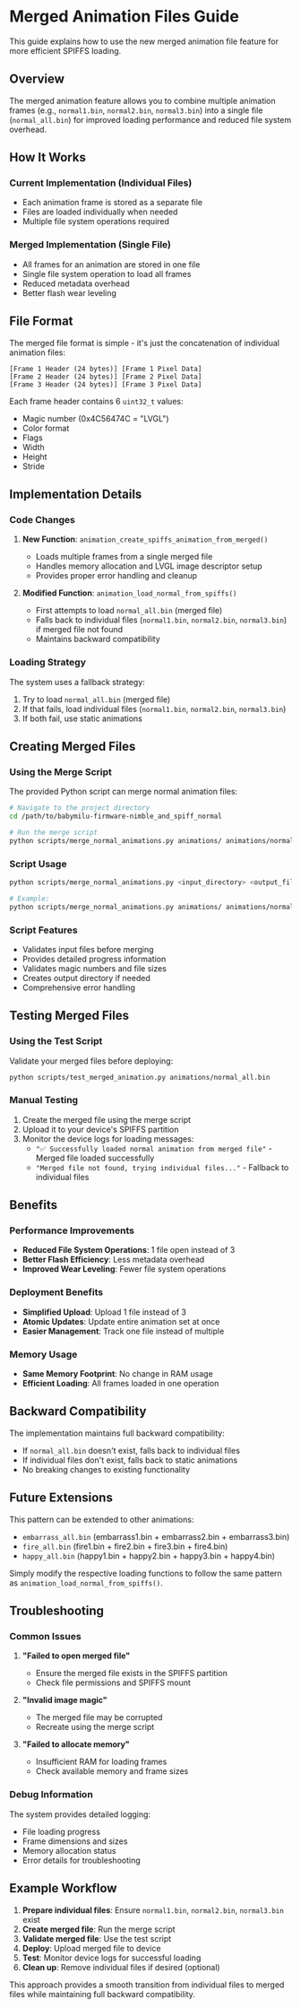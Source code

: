 # Merged Animation Files Guide

This guide explains how to use the new merged animation file feature for more efficient SPIFFS loading.

## Overview

The merged animation feature allows you to combine multiple animation frames (e.g., `normal1.bin`, `normal2.bin`, `normal3.bin`) into a single file (`normal_all.bin`) for improved loading performance and reduced file system overhead.

## How It Works

### Current Implementation (Individual Files)
- Each animation frame is stored as a separate file
- Files are loaded individually when needed
- Multiple file system operations required

### Merged Implementation (Single File)
- All frames for an animation are stored in one file
- Single file system operation to load all frames
- Reduced metadata overhead
- Better flash wear leveling

## File Format

The merged file format is simple - it's just the concatenation of individual animation files:

```
[Frame 1 Header (24 bytes)] [Frame 1 Pixel Data]
[Frame 2 Header (24 bytes)] [Frame 2 Pixel Data]  
[Frame 3 Header (24 bytes)] [Frame 3 Pixel Data]
```

Each frame header contains 6 `uint32_t` values:
- Magic number (0x4C56474C = "LVGL")
- Color format
- Flags
- Width
- Height
- Stride

## Implementation Details

### Code Changes

1. **New Function**: `animation_create_spiffs_animation_from_merged()`
   - Loads multiple frames from a single merged file
   - Handles memory allocation and LVGL image descriptor setup
   - Provides proper error handling and cleanup

2. **Modified Function**: `animation_load_normal_from_spiffs()`
   - First attempts to load `normal_all.bin` (merged file)
   - Falls back to individual files (`normal1.bin`, `normal2.bin`, `normal3.bin`) if merged file not found
   - Maintains backward compatibility

### Loading Strategy

The system uses a fallback strategy:
1. Try to load `normal_all.bin` (merged file)
2. If that fails, load individual files (`normal1.bin`, `normal2.bin`, `normal3.bin`)
3. If both fail, use static animations

## Creating Merged Files

### Using the Merge Script

The provided Python script can merge normal animation files:

```bash
# Navigate to the project directory
cd /path/to/babymilu-firmware-nimble_and_spiff_normal

# Run the merge script
python scripts/merge_normal_animations.py animations/ animations/normal_all.bin
```

### Script Usage

```bash
python scripts/merge_normal_animations.py <input_directory> <output_file>

# Example:
python scripts/merge_normal_animations.py animations/ animations/normal_all.bin
```

### Script Features

- Validates input files before merging
- Provides detailed progress information
- Validates magic numbers and file sizes
- Creates output directory if needed
- Comprehensive error handling

## Testing Merged Files

### Using the Test Script

Validate your merged files before deploying:

```bash
python scripts/test_merged_animation.py animations/normal_all.bin
```

### Manual Testing

1. Create the merged file using the merge script
2. Upload it to your device's SPIFFS partition
3. Monitor the device logs for loading messages:
   - `"✅ Successfully loaded normal animation from merged file"` - Merged file loaded successfully
   - `"Merged file not found, trying individual files..."` - Fallback to individual files

## Benefits

### Performance Improvements
- **Reduced File System Operations**: 1 file open instead of 3
- **Better Flash Efficiency**: Less metadata overhead
- **Improved Wear Leveling**: Fewer file system operations

### Deployment Benefits
- **Simplified Upload**: Upload 1 file instead of 3
- **Atomic Updates**: Update entire animation set at once
- **Easier Management**: Track one file instead of multiple

### Memory Usage
- **Same Memory Footprint**: No change in RAM usage
- **Efficient Loading**: All frames loaded in one operation

## Backward Compatibility

The implementation maintains full backward compatibility:
- If `normal_all.bin` doesn't exist, falls back to individual files
- If individual files don't exist, falls back to static animations
- No breaking changes to existing functionality

## Future Extensions

This pattern can be extended to other animations:
- `embarrass_all.bin` (embarrass1.bin + embarrass2.bin + embarrass3.bin)
- `fire_all.bin` (fire1.bin + fire2.bin + fire3.bin + fire4.bin)
- `happy_all.bin` (happy1.bin + happy2.bin + happy3.bin + happy4.bin)

Simply modify the respective loading functions to follow the same pattern as `animation_load_normal_from_spiffs()`.

## Troubleshooting

### Common Issues

1. **"Failed to open merged file"**
   - Ensure the merged file exists in the SPIFFS partition
   - Check file permissions and SPIFFS mount

2. **"Invalid image magic"**
   - The merged file may be corrupted
   - Recreate using the merge script

3. **"Failed to allocate memory"**
   - Insufficient RAM for loading frames
   - Check available memory and frame sizes

### Debug Information

The system provides detailed logging:
- File loading progress
- Frame dimensions and sizes
- Memory allocation status
- Error details for troubleshooting

## Example Workflow

1. **Prepare individual files**: Ensure `normal1.bin`, `normal2.bin`, `normal3.bin` exist
2. **Create merged file**: Run the merge script
3. **Validate merged file**: Use the test script
4. **Deploy**: Upload merged file to device
5. **Test**: Monitor device logs for successful loading
6. **Clean up**: Remove individual files if desired (optional)

This approach provides a smooth transition from individual files to merged files while maintaining full backward compatibility.
